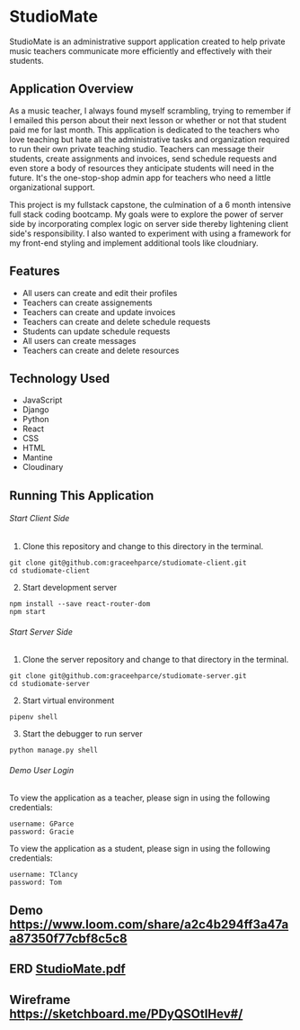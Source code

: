 # StudioMate

StudioMate is an administrative support application created to help private music teachers communicate more efficiently and effectively with their students.

## Application Overview 
As a music teacher, I always found myself scrambling, trying to remember if I emailed this person about their next lesson or whether or not that student paid me for last month. This application is dedicated to the teachers who love teaching but hate all the administrative tasks and organization required to run their own private teaching studio. Teachers can message their students, create assignments and invoices, send schedule requests and even store a body of resources they anticipate students will need in the future. It's the one-stop-shop admin app for teachers who need a little organizational support.

This project is my fullstack capstone, the culmination of a 6 month intensive full stack coding bootcamp. My goals were to explore the power of server side by incorporating complex logic on server side thereby lightening client side's responsibility. I also wanted to experiment with using a framework for my front-end styling and implement additional tools like cloudniary.

## Features 
- All users can create and edit their profiles 
- Teachers can create assignements 
- Teachers can create and update invoices 
- Teachers can create and delete schedule requests 
- Students can update schedule requests 
- All users can create messages 
- Teachers can create and delete resources

## Technology Used 
- JavaScript 
- Django 
- Python 
- React 
- CSS 
- HTML 
- Mantine
- Cloudinary

## Running This Application 
###### Start Client Side 
1. Clone this repository and change to this directory in the terminal. 
```
git clone git@github.com:graceehparce/studiomate-client.git 
cd studiomate-client
```
2. Start development server 
```
npm install --save react-router-dom 
npm start
```

###### Start Server Side 
1. Clone the server repository and change to that directory in the terminal. 
```
git clone git@github.com:graceehparce/studiomate-server.git 
cd studiomate-server
```
2. Start virtual environment 
```
pipenv shell
```
3. Start the debugger to run server 
```
python manage.py shell
```

###### Demo User Login 
To view the application as a teacher, please sign in using the following credentials:
```
username: GParce 
password: Gracie 
```

To view the application as a student, please sign in using the following credentials:
```
username: TClancy 
password: Tom
```

## Demo https://www.loom.com/share/a2c4b294ff3a47aa87350f77cbf8c5c8
## ERD [StudioMate.pdf](https://github.com/graceehparce/studiomate-client/files/10367061/StudioMate.pdf)

## Wireframe https://sketchboard.me/PDyQSOtIHev#/
